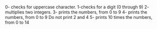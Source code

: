 0- checks for uppercase character.
1-checks for a digit (0 through 9)
2- multiplies two integers.
3- prints the numbers, from 0 to 9
4- prints the numbers, from 0 to 9 Do not print 2 and 4
5- prints 10 times the numbers, from 0 to 14